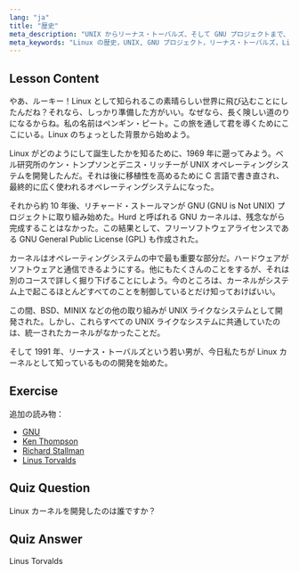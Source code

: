 ```yaml
---
lang: "ja"
title: "歴史"
meta_description: "UNIX からリーナス・トーバルズ、そして GNU プロジェクトまで、Linux の歴史について学びます。初心者向けにその起源と進化を理解します。"
meta_keywords: "Linux の歴史，UNIX, GNU プロジェクト，リーナス・トーバルズ，Linux カーネル，初心者向け Linux, Linux チュートリアル，Linux ガイド"
---
```


## Lesson Content

やあ、ルーキー！Linux として知られるこの素晴らしい世界に飛び込むことにしたんだね？それなら、しっかり準備した方がいい。なぜなら、長く険しい道のりになるからね。私の名前はペンギン・ピート。この旅を通して君を導くためにここにいる。Linux のちょっとした背景から始めよう。

Linux がどのようにして誕生したかを知るために、1969 年に遡ってみよう。ベル研究所のケン・トンプソンとデニス・リッチーが UNIX オペレーティングシステムを開発したんだ。それは後に移植性を高めるために C 言語で書き直され、最終的に広く使われるオペレーティングシステムになった。

それから約 10 年後、リチャード・ストールマンが GNU (GNU is Not UNIX) プロジェクトに取り組み始めた。Hurd と呼ばれる GNU カーネルは、残念ながら完成することはなかった。この結果として、フリーソフトウェアライセンスである GNU General Public License (GPL) も作成された。

カーネルはオペレーティングシステムの中で最も重要な部分だ。ハードウェアがソフトウェアと通信できるようにする。他にもたくさんのことをするが、それは別のコースで詳しく掘り下げることにしよう。今のところは、カーネルがシステム上で起こるほとんどすべてのことを制御しているとだけ知っておけばいい。

この間、BSD、MINIX などの他の取り組みが UNIX ライクなシステムとして開発された。しかし、これらすべての UNIX ライクなシステムに共通していたのは、統一されたカーネルがなかったことだ。

そして 1991 年、リーナス・トーバルズという若い男が、今日私たちが Linux カーネルとして知っているものの開発を始めた。

## Exercise

追加の読み物：

- [GNU](https://www.gnu.org/home.en.html)
- [Ken Thompson](https://en.wikipedia.org/wiki/Ken_Thompson)
- [Richard Stallman](https://stallman.org/)
- [Linus Torvalds](https://en.wikipedia.org/wiki/Linus_Torvalds)

## Quiz Question

Linux カーネルを開発したのは誰ですか？

## Quiz Answer

Linus Torvalds
